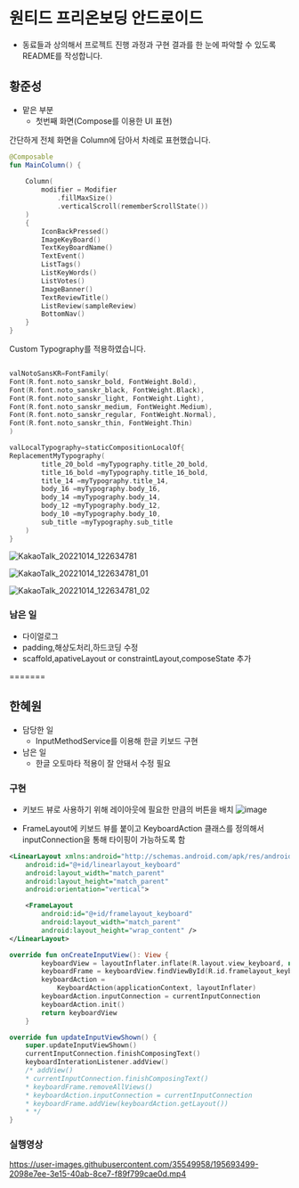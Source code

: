 # 원티드 프리온보딩 안드로이드
- 동료들과 상의해서 프로젝트 진행 과정과 구현 결과를 한 눈에 파악할 수 있도록 README를 작성합니다.

## 황준성
- 맡은 부분
    - 첫번째 화면(Compose를 이용한 UI 표현)


간단하게 전체 화면을 Column에 담아서 차례로 표현했습니다.

```kotlin
@Composable
fun MainColumn() {
    
    Column(
        modifier = Modifier
            .fillMaxSize()
            .verticalScroll(rememberScrollState())
    )
    {
        IconBackPressed()
        ImageKeyBoard()
        TextKeyBoardName()
        TextEvent()
        ListTags()
        ListKeyWords()
        ListVotes()
        ImageBanner()
        TextReviewTitle()
        ListReview(sampleReview)
        BottomNav()
    }
}
```

Custom Typography를 적용하였습니다.

```kotlin

valNotoSansKR=FontFamily(
Font(R.font.noto_sanskr_bold, FontWeight.Bold),
Font(R.font.noto_sanskr_black, FontWeight.Black),
Font(R.font.noto_sanskr_light, FontWeight.Light),
Font(R.font.noto_sanskr_medium, FontWeight.Medium),
Font(R.font.noto_sanskr_regular, FontWeight.Normal),
Font(R.font.noto_sanskr_thin, FontWeight.Thin)
)

valLocalTypography=staticCompositionLocalOf{
ReplacementMyTypography(
        title_20_bold =myTypography.title_20_bold,
        title_16_bold =myTypography.title_16_bold,
        title_14 =myTypography.title_14,
        body_16 =myTypography.body_16,
        body_14 =myTypography.body_14,
        body_12 =myTypography.body_12,
        body_10 =myTypography.body_10,
        sub_title =myTypography.sub_title
    )
}

```
![KakaoTalk_20221014_122634781](https://user-images.githubusercontent.com/55780312/195756870-60ee5571-408d-4400-8f85-e62a0d26783b.jpg)

![KakaoTalk_20221014_122634781_01](https://user-images.githubusercontent.com/55780312/195756882-9c00dc42-f362-4d60-a65d-ac2ea4e9402b.jpg)

![KakaoTalk_20221014_122634781_02](https://user-images.githubusercontent.com/55780312/195756894-d44d4c05-c419-4301-a0c7-111b862b2fce.jpg)

### 남은 일
- 다이얼로그 
- padding,해상도처리,하드코딩 수정
- scaffold,apativeLayout or constraintLayout,composeState 추가


=======
## 한혜원
- 담당한 일
  - InputMethodService를 이용해 한글 키보드 구현
- 남은 일
  - 한글 오토마타 적용이 잘 안돼서 수정 필요
### 구현
- 키보드 뷰로 사용하기 위해 레이아웃에 필요한 만큼의 버튼을 배치
![image](https://user-images.githubusercontent.com/35549958/195756978-8f383f5b-1201-427b-bd9b-fba22224cfa3.png)

- FrameLayout에 키보드 뷰를 붙이고 KeyboardAction 클래스를 정의해서 inputConnection을 통해 타이핑이 가능하도록 함
```xml
<LinearLayout xmlns:android="http://schemas.android.com/apk/res/android"
    android:id="@+id/linearlayout_keyboard"
    android:layout_width="match_parent"
    android:layout_height="match_parent"
    android:orientation="vertical">

    <FrameLayout
        android:id="@+id/framelayout_keyboard"
        android:layout_width="match_parent"
        android:layout_height="wrap_content" />
</LinearLayout>
```
```kotlin
override fun onCreateInputView(): View {
        keyboardView = layoutInflater.inflate(R.layout.view_keyboard, null) as LinearLayout
        keyboardFrame = keyboardView.findViewById(R.id.framelayout_keyboard)
        keyboardAction =
            KeyboardAction(applicationContext, layoutInflater)
        keyboardAction.inputConnection = currentInputConnection
        keyboardAction.init()
        return keyboardView
    }

override fun updateInputViewShown() {
    super.updateInputViewShown()
    currentInputConnection.finishComposingText()
    keyboardInterationListener.addView()
    /* addView()
    * currentInputConnection.finishComposingText()
    * keyboardFrame.removeAllViews()
    * keyboardAction.inputConnection = currentInputConnection
    * keyboardFrame.addView(keyboardAction.getLayout())
    * */
}
```
### 실행영상

https://user-images.githubusercontent.com/35549958/195693499-2098e7ee-3e15-40ab-8ce7-f89f799cae0d.mp4




